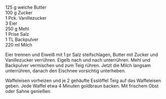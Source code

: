 125 g weiche Butter  
100 g Zucker  
1 Pck. Vanillezucker  
3 Eier  
250 g Mehl  
1 Prise Salz  
1 TL Backpulver  
220 ml Milch 

Eier trennen und Eiweiß mit 1 pr Salz  steifschlagen, Butter mit Zucker und Vanillezucker verrühren. Eigelb nach und nach unterrühren. 
Mehl und Backpulver vermischen und zum Teig rühren. Jetzt die Milch langsam unterrühren, danach den Eischnee vorsichtig unterheben.  

Waffeleisen vorheizen und je 2 gehäufte Esslöffel Teig auf das Waffeleisen geben. Jede Waffel etwa 4 Minuten goldbraun backen. Mit frischem Obst oder Sahne genießen.
